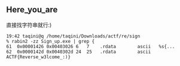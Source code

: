 ## Here_you_are

直接找字符串就行:)

```shell
19:42 taqini@q /home/taqini/Downloads/actf/re/sign
% rabin2 -zz Sign_up.exe | grep {
61  0x00001426 0x00403026 6   7    .rdata        ascii   %s{...
62  0x0000142d 0x0040302d 24  25   .rdata        ascii   ACTF{Reverse_w3lcome_:)}
```

